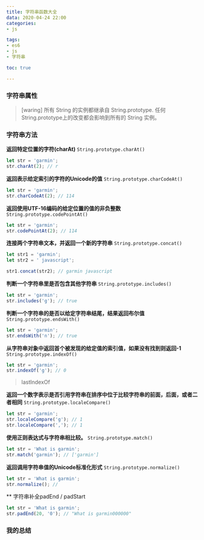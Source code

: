```yaml
---
title: 字符串函数大全
data: 2020-04-24 22:00
categories: 
- js

tags:
- es6
- js
- 字符串

toc: true

---
```



### 字符串属性
>[waring] 所有 String 的实例都继承自 String.prototype. 任何String.prototype上的改变都会影响到所有的 String 实例。
<!--more-->

### 字符串方法
**返回特定位置的字符(charAt)**
`String.prototype.charAt()`
```javascript
let str = 'garmin';
str.charAt(2); // r
```

**返回表示给定索引的字符的Unicode的值**
`String.prototype.charCodeAt()`
```javascript
let str = 'garmin';
str.charCodeAt(2); // 114
```
**返回使用UTF-16编码的给定位置的值的非负整数**
`String.prototype.codePointAt()`
```javascript
let str = 'garmin';
str.codePointAt(2); // 114
```

**连接两个字符串文本，并返回一个新的字符串**
`String.prototype.concat()`
```javascript
let str1 = 'garmin';
let str2 = ' javascript';

str1.concat(str2); // garmin javascript
```
**判断一个字符串里是否包含其他字符串**
`String.prototype.includes()`
```javascript
let str = 'garmin';
str.includes('g'); // true
```
**判断一个字符串的是否以给定字符串结尾，结果返回布尔值**
`String.prototype.endsWith()`
```javascript
let str = 'garmin';
str.endsWith('n'); // true
```
**从字符串对象中返回首个被发现的给定值的索引值，如果没有找到则返回-1**
`String.prototype.indexOf()`
```javascript
let str = 'garmin';
str.indexOf('g'); // 0
```
> lastIndexOf

**返回一个数字表示是否引用字符串在排序中位于比较字符串的前面，后面，或者二者相同**
`String.prototype.localeCompare()`
```javascript
let str = 'garmin';
str.localeCompare('g'); // 1
str.localeCompare(','); // 1

```

**使用正则表达式与字符串相比较。**
`String.prototype.match()`
```javascript
let str = 'What is garmin';
str.match('garmin'); // ['garmin']
```

**返回调用字符串值的Unicode标准化形式**
`String.prototype.normalize()`
```javascript
let str = 'What is garmin';
str.normalize(); // 
```

** 字符串补全padEnd / padStart
```javascript
let str = 'What is garmin';
str.padEnd(20, '0'); // "What is garmin000000"
```


### 我的总结

